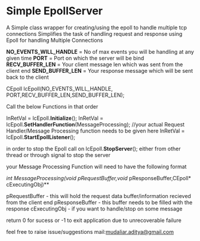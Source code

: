 # Simple EpollServer
A Simple class wrapper for creating/using the epoll to handle multiple tcp connections
Simplifies the task of handling request and response using Epoll for handling Multiple Connections

   **NO_EVENTS_WILL_HANDLE** = No of max events you will be handling at any given time
   **PORT** = Port on which the server will be bind
   **RECV_BUFFER_LEN** = Your client message len which was sent from the client end
   **SEND_BUFFER_LEN** = Your response message which will be sent back to the client

   CEpoll lcEpoll(NO_EVENTS_WILL_HANDLE, PORT,RECV_BUFFER_LEN,SEND_BUFFER_LEN);

   Call the below Functions in that order

   lnRetVal = lcEpoll.**Initialize**();
   lnRetVal = lcEpoll.**SetHandlerFunction**(MessageProcessing); //your actual Request Handler/Message Processing function needs to be given here
   lnRetVal = lcEpoll.**StartEpollListener**();

   in order to stop the Epoll call on
   lcEpoll.**StopServer**();
   either from other thread or through signal to stop the server


   your Message Processing Function will need to have the following format

   **int MessageProcessing(void* pRequestBuffer,void* pResponseBuffer,CEpoll* cExecutingObj)**

   pRequestBuffer - this will hold the request data buffer/information recieved from the client end
   pResponseBuffer - this buffer needs to be filled with the response
   cExecutingObj - if you want to handle/stop on some message
   
   return 0 for sucess or -1 to exit application due to unrecoverable failure

   feel free to raise issue/suggestions
   mail:mudaliar.aditya@gmail.com

